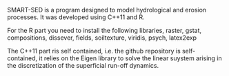 
SMART-SED is a program designed to model hydrological and erosion processes. 
It was developed using C++11 and R.

For the R part you need to install the following libraries,
raster, gstat, compositions, dissever, fields, soiltexture, viridis, psych, latex2exp

The C++11 part ris self contained, i.e. the github repository is self-contained, it relies on the Eigen library 
to solve the linear suystem arising in the discretization of the superficial run-off dynamics.

